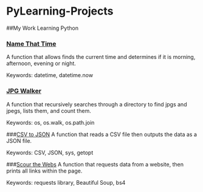 # PyLearning-Projects
##My Work Learning Python



### [Name That Time](https://github.com/Triggersfun/PyLearning-Projects/edit/master/name_that_time.py)
A function that allows finds the current time and determines if it is morning, afternoon, evening or night.

Keywords: 
datetime, datetime.now



### [JPG Walker](https://github.com/Triggersfun/PyLearning-Projects/edit/master/jpg_walker.py)
A function that recursively searches through a directory to find jpgs and jpegs, lists them, and count them.

Keywords: 
os, os.walk, os.path.join



###[CSV to JSON](https://github.com/Triggersfun/PyLearning-Projects/edit/master/csv_to_json.py)
A function that reads a CSV file then outputs the data as a JSON file.

Keywords:
CSV, JSON, sys, getopt


###[Scour the Webs](https://github.com/Triggersfun/PyLearning-Projects/edit/master/scour_the_webs.py)
A function that requests data from a website, then prints all links within the page.

Keywords:
requests library, Beautiful Soup, bs4
